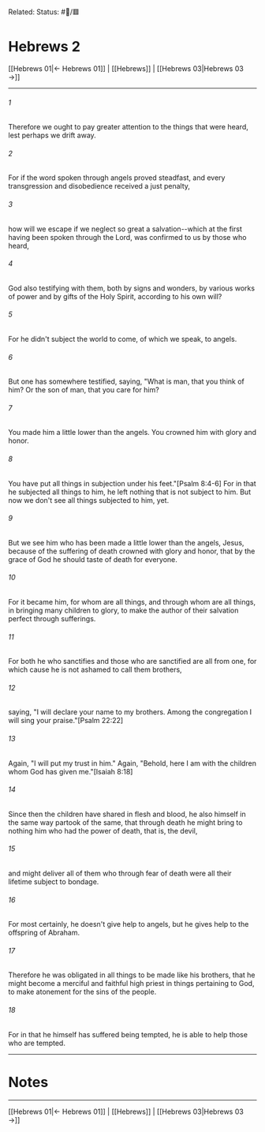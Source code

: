 Related:
Status: #📖/🟥
# Hebrews 2

[[Hebrews 01|← Hebrews 01]] | [[Hebrews]] | [[Hebrews 03|Hebrews 03 →]]
***



###### 1 
Therefore we ought to pay greater attention to the things that were heard, lest perhaps we drift away. 

###### 2 
For if the word spoken through angels proved steadfast, and every transgression and disobedience received a just penalty, 

###### 3 
how will we escape if we neglect so great a salvation--which at the first having been spoken through the Lord, was confirmed to us by those who heard, 

###### 4 
God also testifying with them, both by signs and wonders, by various works of power and by gifts of the Holy Spirit, according to his own will? 

###### 5 
For he didn't subject the world to come, of which we speak, to angels. 

###### 6 
But one has somewhere testified, saying, "What is man, that you think of him? Or the son of man, that you care for him? 

###### 7 
You made him a little lower than the angels. You crowned him with glory and honor. 

###### 8 
You have put all things in subjection under his feet."<crossref intro="2:8">[Psalm 8:4-6]</crossref> For in that he subjected all things to him, he left nothing that is not subject to him. But now we don't see all things subjected to him, yet. 

###### 9 
But we see him who has been made a little lower than the angels, Jesus, because of the suffering of death crowned with glory and honor, that by the grace of God he should taste of death for everyone. 

###### 10 
For it became him, for whom are all things, and through whom are all things, in bringing many children to glory, to make the author of their salvation perfect through sufferings. 

###### 11 
For both he who sanctifies and those who are sanctified are all from one, for which cause he is not ashamed to call them brothers, 

###### 12 
saying, "I will declare your name to my brothers. Among the congregation I will sing your praise."<crossref intro="2:12">[Psalm 22:22]</crossref> 

###### 13 
Again, "I will put my trust in him." Again, "Behold, here I am with the children whom God has given me."<crossref intro="2:13">[Isaiah 8:18]</crossref> 

###### 14 
Since then the children have shared in flesh and blood, he also himself in the same way partook of the same, that through death he might bring to nothing him who had the power of death, that is, the devil, 

###### 15 
and might deliver all of them who through fear of death were all their lifetime subject to bondage. 

###### 16 
For most certainly, he doesn't give help to angels, but he gives help to the offspring of Abraham. 

###### 17 
Therefore he was obligated in all things to be made like his brothers, that he might become a merciful and faithful high priest in things pertaining to God, to make atonement for the sins of the people. 

###### 18 
For in that he himself has suffered being tempted, he is able to help those who are tempted.

---
# Notes


***
[[Hebrews 01|← Hebrews 01]] | [[Hebrews]] | [[Hebrews 03|Hebrews 03 →]]
